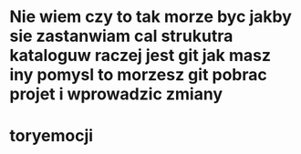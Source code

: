 # Nie wiem czy to tak morze byc jakby sie zastanwiam cal strukutra kataloguw raczej jest git jak masz iny pomysl to morzesz git pobrac projet i wprowadzic zmiany 

# toryemocji
